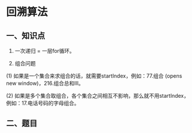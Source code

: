 # 回溯算法
## 一、知识点
1. 一次递归 = 一层for循环。

2. 组合问题

(1) 如果是一个集合来求组合的话，就需要startIndex，例如：77.组合 (opens new window)，216.组合总和III。

(2) 如果是多个集合取组合，各个集合之间相互不影响，那么就不用startIndex，例如：17.电话号码的字母组合。

## 二、题目
